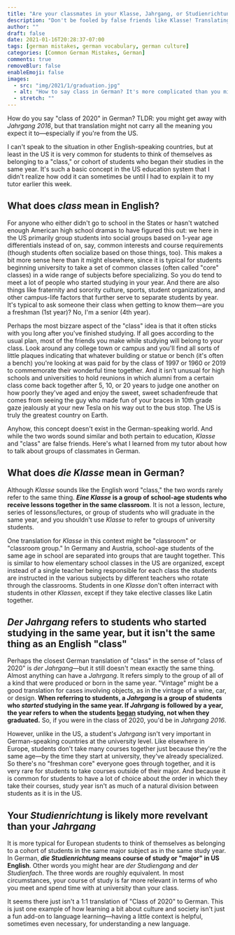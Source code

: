 ```yaml
---
title: "Are your classmates in your Klasse, Jahrgang, or Studienrichtung?"
description: "Don't be fooled by false friends like Klasse! Translating concepts like class, graduation year, and major to German is a bit complicated." 
author: ""
draft: false
date: 2021-01-16T20:28:37-07:00
tags: [german mistakes, german vocabulary, german culture]
categories: [Common German Mistakes, German]
comments: true
removeBlur: false
enableEmoji: false
images:
  - src: "img/2021/1/graduation.jpg"
  - alt: "How to say class in German? It's more complicated than you might think."
  - stretch: ""
---
```


How do you say "class of 2020" in German? TLDR: you might get away with *Jahrgang 2016*, but that translation might not carry all the meaning you expect it to—especially if you're from the US.

I can't speak to the situation in other English-speaking countries, but at least in the US it is very common for students to think of themselves as belonging to a "class," or cohort of students who began their studies in the same year. It's such a basic concept in the US education system that I didn't realize how odd it can sometimes be until I had to explain it to my tutor earlier this week.

## What does *class* mean in English?

For anyone who either didn't go to school in the States or hasn't watched enough American high school dramas to have figured this out: we here in the US primarily group students into social groups based on 1-year age differentials instead of on, say, common interests and course requirements (though students often socialize based on those things, too). This makes a bit more sense here than it might elsewhere, since it is typical for students beginning university to take a set of common classes (often called "core" classes) in a wide range of subjects before specializing. So you do tend to meet a lot of people who started studying in your year. And there are also things like fraternity and sorority culture, sports, student organizations, and other campus-life factors that further serve to separate students by year. It's typical to ask someone their class when getting to know them—are you a freshman (1st year)? No, I'm a senior (4th year). 

Perhaps the most bizzare aspect of the "class" idea is that it often sticks with you long after you've finished studying. If all goes according to the usual plan, most of the friends you make while studying will belong to your class. Look around any college town or campus and you'll find all sorts of little plaques indicating that whatever building or statue or bench (it's often a bench) you're looking at was paid for by the class of 1997 or 1960 or 2019 to commemorate their wonderful time together. And it isn't unusual for high schools and universities to hold reunions in which alumni from a certain class come back together after 5, 10, or 20 years to judge one another on how poorly they've aged and enjoy the sweet, sweet schadenfreude that comes from seeing the guy who made fun of your braces in 10th grade gaze jealously at your new Tesla on his way out to the bus stop. The US is truly the greatest country on Earth.

Anyhow, this concept doesn't exist in the German-speaking world. And while the two words sound similar and both pertain to education, *Klasse* and "class" are false friends. Here's what I learned from my tutor about how to talk about groups of classmates in German.

## What does *die Klasse* mean in German?

Although *Klasse* sounds like the English word "class," the two words rarely refer to the same thing.  ***Eine Klasse* is a group of school-age students who receive lessons together in the same classroom**. It is not a lesson, lecture, series of lessons/lectures, or group of students who will graduate in the same year, and you shouldn't use *Klasse* to refer to groups of university students.

One translation for *Klasse* in this context might be "classroom" or "classroom group." In Germany and Austria, school-age students of the same age in school are separated into groups that are taught together. This is similar to how elementary school classes in the US are organized, except instead of a single teacher being responsible for each class the students are instructed in the various subjects by different teachers who rotate through the classrooms. Students in one *Klasse* don't often interract with students in other *Klassen*, except if they take elective classes like Latin together. 

## *Der Jahrgang* refers to students who started studying in the same year, but it isn't the same thing as an English "class"

Perhaps the closest German translation of "class" in the sense of "class of 2020" is *der Jahrgang*—but it still doesn't mean exactly the same thing. Almost anything can have a *Jahrgang*. It refers simply to the group of all of a kind that were produced or born in the same year. "Vintage" might be a good translation for cases involving objects, as in the vintage of a wine, car, or design. **When referring to students, a *Jahrgang* is a group of students who *started* studying in the same year. If *Jahrgang* is followed by a year, the year refers to when the students <u>began</u> studying, not when they graduated.** So, if you were in the class of 2020, you'd be in *Jahrgang 2016*.

However, unlike in the US, a student's *Jahrgang* isn't very important in German-speaking countries at the university level. Like elsewhere in Europe, students don't take many courses together just because they're the same age—by the time they start at university, they've already specialized. So there's no "freshman core" everyone goes through together, and it is very rare for students to take courses outside of their major. And because it is common for students to have a lot of choice about the order in which they take their courses, study year isn't as much of a natural division between students as it is in the US.

## Your *Studienrichtung* is likely more revelvant than your *Jahrgang*

It is more typical for European students to think of themselves as belonging to a cohort of students in the same major subject as in the same study year. In German, ***die Studienrichtung* means course of study or "major" in US English**. Other words you might hear are *der Studiengang* and *der Studienfach*. The three words are roughly equivalent. In most circumstances, your course of study is far more relevant in terms of who you meet and spend time with at university than your class. 

It seems there just isn't a 1:1 translation of "Class of 2020" to German. This is just one example of  how learning a bit about culture and society isn't just a fun add-on to language learning—having a little context is helpful, sometimes even necessary, for understanding a new language.